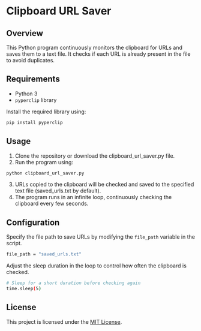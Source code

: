 # Clipboard URL Saver

## Overview

This Python program continuously monitors the clipboard for URLs and saves them to a text file. It checks if each URL is already present in the file to avoid duplicates.

## Requirements

- Python 3
- `pyperclip` library

Install the required library using:

```bash
pip install pyperclip
```

## Usage
1. Clone the repository or download the clipboard_url_saver.py file.
2. Run the program using:
```bash
python clipboard_url_saver.py
```
3. URLs copied to the clipboard will be checked and saved to the specified text file (saved_urls.txt by default).
4. The program runs in an infinite loop, continuously checking the clipboard every few seconds.

## Configuration
Specify the file path to save URLs by modifying the `file_path` variable in the script.
```bash
file_path = "saved_urls.txt"
```

Adjust the sleep duration in the loop to control how often the clipboard is checked.
```bash
# Sleep for a short duration before checking again
time.sleep(5)
```

## License
This project is licensed under the [MIT License](LICENSE).
